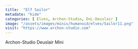 ```yaml
---
title:  "Elf Sailor"
metadate: "hide"
categories: [ Elves, Archon-Studio, DnL-Deuslair ]
image: "/assets/images/minis/humanoid/elves/Sailor11.png"
visit: "https://www.archon-studio.com"
---
```

Archon-Studio Deuslair Mini